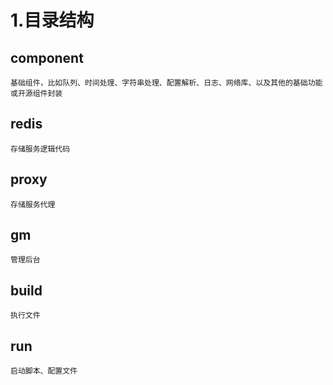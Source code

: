 # 1.目录结构 #
## component
    基础组件，比如队列、时间处理、字符串处理、配置解析、日志、网络库、以及其他的基础功能或开源组件封装
## redis
    存储服务逻辑代码
## proxy ##
    存储服务代理
## gm ##
    管理后台
## build ##
    执行文件
## run ##
    启动脚本、配置文件

